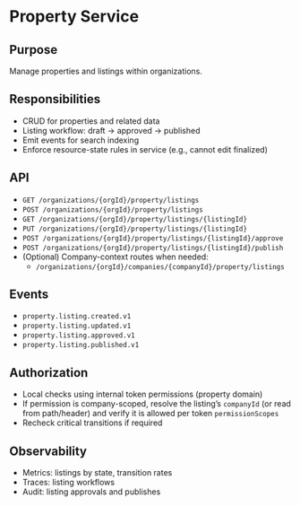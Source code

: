 # Property Service

## Purpose
Manage properties and listings within organizations.

## Responsibilities
- CRUD for properties and related data
- Listing workflow: draft → approved → published
- Emit events for search indexing
- Enforce resource-state rules in service (e.g., cannot edit finalized)

## API
- `GET /organizations/{orgId}/property/listings`
- `POST /organizations/{orgId}/property/listings`
- `GET /organizations/{orgId}/property/listings/{listingId}`
- `PUT /organizations/{orgId}/property/listings/{listingId}`
- `POST /organizations/{orgId}/property/listings/{listingId}/approve`
- `POST /organizations/{orgId}/property/listings/{listingId}/publish`
- (Optional) Company-context routes when needed:
  - `/organizations/{orgId}/companies/{companyId}/property/listings`

## Events
- `property.listing.created.v1`
- `property.listing.updated.v1`
- `property.listing.approved.v1`
- `property.listing.published.v1`

## Authorization
- Local checks using internal token permissions (property domain)
- If permission is company-scoped, resolve the listing’s `companyId` (or read from path/header) and verify it is allowed per token `permissionScopes`
- Recheck critical transitions if required

## Observability
- Metrics: listings by state, transition rates
- Traces: listing workflows
- Audit: listing approvals and publishes
